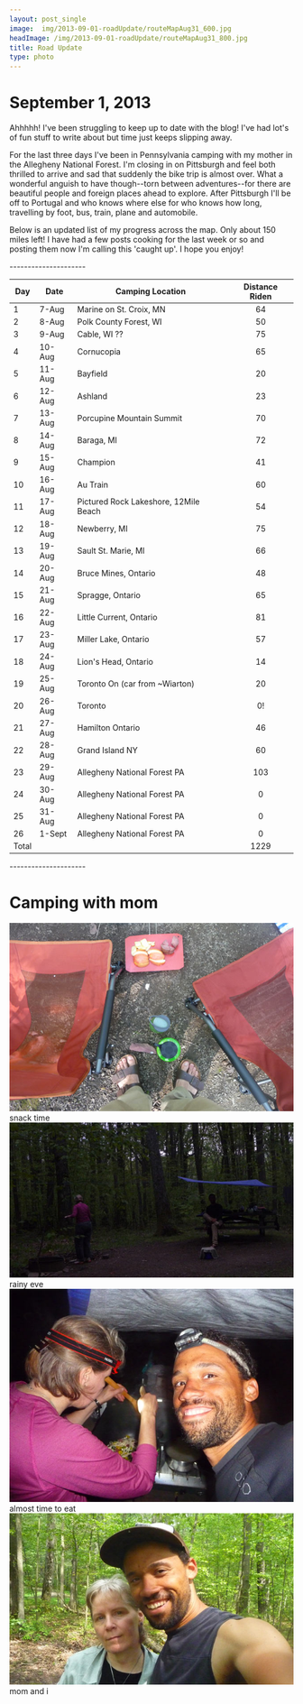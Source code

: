 ```yaml
---
layout: post_single
image: 	img/2013-09-01-roadUpdate/routeMapAug31_600.jpg
headImage: /img/2013-09-01-roadUpdate/routeMapAug31_800.jpg
title: Road Update
type: photo
---
```


September 1, 2013
=================

Ahhhhh! I've been struggling to keep up to date with the blog! I've had lot's of fun stuff to write about 
but time just keeps slipping away. 

For the last three days I've been in Pennsylvania camping with my mother in the Allegheny National 
Forest. I'm closing in on Pittsburgh and feel both thrilled to arrive and sad that suddenly 
the bike trip is almost over. What a wonderful anguish to have though--torn between adventures--for
there are beautiful people and foreign places ahead to explore. After Pittsburgh I'll be off 
to Portugal and who knows where else for who knows how long, travelling by foot, bus, train, 
plane and automobile. 

Below is an updated list of my progress across the map. Only about 150 miles left! I have had 
a few posts cooking for the last week or so and posting them now I'm calling this 'caught up'. I hope you 
enjoy!

<div class="divider">---------------------</div>

|Day	|Date	|Camping Location	|Distance Riden |
| ----- | ----- | ----------------- | :-------------: |
|1	|7-Aug	|Marine on St. Croix, MN	|64 |
|2	|8-Aug	|Polk County Forest, WI		|50 |
|3	|9-Aug	|Cable, WI ??				|75 |
|4	|10-Aug	|Cornucopia					|65 |
|5	|11-Aug	|Bayfield					|20 |
|6	|12-Aug	|Ashland 					|23 |
|7	|13-Aug	|Porcupine Mountain Summit	|70 |
|8	|14-Aug	|Baraga, MI					|72 |
|9	|15-Aug	|Champion					|41 |
|10	|16-Aug	|Au Train					|60 |
|11	|17-Aug	|Pictured Rock Lakeshore, 12Mile Beach	|54 |
|12	|18-Aug	|Newberry, MI				|75	|
|13	|19-Aug	|Sault St. Marie, MI		|66	|
|14	|20-Aug	|Bruce Mines, Ontario		|48
|15	|21-Aug	|Spragge, Ontario			|65
|16	|22-Aug	|Little Current, Ontario	|81
|17	|23-Aug	|Miller Lake, Ontario		|57
|18	|24-Aug	|Lion's Head, Ontario		|14
|19	|25-Aug	|Toronto On (car from ~Wiarton)	|20
|20	|26-Aug	|Toronto					|0!
|21	|27-Aug	|Hamilton Ontario			|46
|22	|28-Aug	|Grand Island NY			|60
|23	|29-Aug	|Allegheny National Forest PA	|103
|24	|30-Aug	|Allegheny National Forest PA	|0
|25	|31-Aug	|Allegheny National Forest PA	|0
|26 |1-Sept |Allegheny National Forest PA	|0
|Total | | | 1229 |

<div class="divider">---------------------</div>

Camping with mom
================

<div class="img">
	<img src="/img/2013-09-01-roadUpdate/snackTime.jpg"/>
	<div class="caption">snack time</div>
</div>
<div class="img">
	<img src="/img/2013-09-01-roadUpdate/atCamp.jpg"/>
	<div class="caption">rainy eve</div>
</div>
<div class="img">
	<img src="/img/2013-09-01-roadUpdate/cooking.jpg"/>
	<div class="caption">almost time to eat</div>
</div>
<div class="img">
	<img src="/img/2013-09-01-roadUpdate/meMom.jpg"/>
	<div class="caption">mom and i</div>
</div>